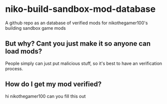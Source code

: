 # niko-build-sandbox-mod-database
A github repo as an database of verified mods for nikothegamer100's building sandbox game mods

## But why? Cant you just make it so anyone can load mods?
People simply can just put malicious stuff, so it's best to have an verification process.

## How do I get my mod verified?
hi nikothegamer100 can you fill this out
